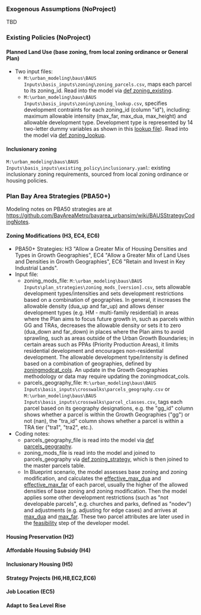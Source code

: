 ### Exogenous Assumptions (NoProject)
TBD

### Existing Policies (NoProject)

#### Planned Land Use (base zoning, from local zoning ordinance or General Plan)
* Two input files:
	* `M:\urban_modeling\baus\BAUS Inputs\basis_inputs\zoning\zoning_parcels.csv`, maps each parcel to its zoning_id. Read into the model via [def zoning_existing](https://github.com/BayAreaMetro/bayarea_urbansim/blob/f4215d2480cf87183e5e52685fcc0d7542e75f05/baus/datasources.py#L460C1-L460C20).
	* `M:\urban_modeling\baus\BAUS Inputs\basis_inputs\zoning\zoning_lookup.csv`, specifies development contraints for each zoning_id (column "id"), including: maximum allowable intensity (max_far, max_dua, max_height) and allowable development type. Development type is represented by 14 two-letter dummy variables as shown in this [lookup file](https://github.com/BayAreaMetro/petrale/blob/master/incoming/dv_buildings_det_type_lu.csv)). Read into the model via [def zoning_lookup](https://github.com/BayAreaMetro/bayarea_urbansim/blob/f4215d2480cf87183e5e52685fcc0d7542e75f05/baus/datasources.py#L447).

#### Inclusionary zoning
`M:\urban_modeling\baus\BAUS Inputs\basis_inputs\existing_policy\inclusionary.yaml`: existing inclusionary zoning requirements, sourced from local zoning ordinance or housing policies.

### Plan Bay Area Strategies (PBA50+)
Modeling notes on PBA50 strategies are at https://github.com/BayAreaMetro/bayarea_urbansim/wiki/BAUSStrategyCodingNotes. 

#### Zoning Modifications (H3, EC4, EC6)
* PBA50+ Strategies: H3 "Allow a Greater Mix of Housing Densities and Types in Growth Geographies", EC4 "Allow a Greater Mix of Land Uses and Densities in Growth
Geographies", EC6 "Retain and Invest in Key Industrial Lands".
* Input file: 
    * zoning_mods_file: `M:\urban_modeling\baus\BAUS Inputs\plan_strategies\zoning_mods_[version].csv`, sets allowable development types/intensities and sets development restrictions based on a combination of geographies. In general, it increases the allowable density (dua_up and far_up) and allows denser development types (e.g. HM - multi-family residential) in areas where the Plan aims to focus future growth in, such as parcels within GG and TRAs, decreases the allowable density or sets it to zero (dua_down and far_down) in places where the Plan aims to avoid sprawling, such as areas outside of the Urban Growth Boundaries; in certain areas such as PPAs (Priority Production Areas), it limits residential development and encourages non-residential development. The allowable development type/intensity is defined based on a combination of geographies, defined by [zoningmodcat_cols](https://github.com/BayAreaMetro/bayarea_urbansim/blob/f4215d2480cf87183e5e52685fcc0d7542e75f05/run_setup_PBA50Plus_DraftBlueprint.yaml#L130C1-L130C18). An update in the Growth Geographies methodology or data may require updating the zoningmodcat_cols.
    * parcels_geography_file: `M:\urban_modeling\baus\BAUS Inputs\basis_inputs\crosswalks\parcels_geography.csv` or `M:\urban_modeling\baus\BAUS Inputs\basis_inputs\crosswalks\parcel_classes.csv`, tags each parcel based on its geography designations, e.g. the "gg_id" column shows whether a parcel is within the Growth Geographies ("gg") or not (nan), the "tra_id" column shows whether a parcel is within a TRA tier ("tra1", "tra2", etc.).
* Coding notes:
	* parcels_geography_file is read into the model via [def parcels_geography](https://github.com/BayAreaMetro/bayarea_urbansim/blob/f4215d2480cf87183e5e52685fcc0d7542e75f05/baus/datasources.py#L819C1-L819C22).
    * zoning_mods_file is read into the model and joined to parcels_geography via [def zoning_strategy](https://github.com/BayAreaMetro/bayarea_urbansim/blob/f4215d2480cf87183e5e52685fcc0d7542e75f05/baus/datasources.py#L681C1-L681C20), which is then joined to the master parcels table. 
	* In Blueprint scenario, the model assesses base zoning and zoning modification, and calculates the [effective_max_dua](https://github.com/BayAreaMetro/bayarea_urbansim/blob/f4215d2480cf87183e5e52685fcc0d7542e75f05/baus/variables.py#L1000) and [effective_max_far](https://github.com/BayAreaMetro/bayarea_urbansim/blob/f4215d2480cf87183e5e52685fcc0d7542e75f05/baus/variables.py#L1047) of each parcel, usually the higher of the allowed densities of base zoning and zoning modification. Then the model applies some other development restrictions (such as "not developable parcels", e.g. churches and parks, defined as "nodev") and adjustments (e.g. adjusting for edge cases) and arrives at [max_dua](https://github.com/BayAreaMetro/bayarea_urbansim/blob/f4215d2480cf87183e5e52685fcc0d7542e75f05/baus/variables.py#L832) and [max_far](https://github.com/BayAreaMetro/bayarea_urbansim/blob/f4215d2480cf87183e5e52685fcc0d7542e75f05/baus/variables.py#L801). These two parcel attributes are later used in the [feasibility](https://github.com/BayAreaMetro/bayarea_urbansim/blob/f4215d2480cf87183e5e52685fcc0d7542e75f05/baus/models.py#L587) step of the developer model.

#### Housing Preservation (H2)

#### Affordable Housing Subsidy (H4)

#### Inclusionary Housing (H5)

#### Strategy Projects (H6,H8,EC2,EC6)

#### Job Location (EC5)

#### Adapt to Sea Level Rise

